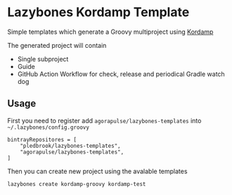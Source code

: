 # Lazybones Kordamp Template

Simple templates which generate a Groovy multiproject using [Kordamp][1]

The generated project will contain
 * Single subproject
 * Guide
 * GitHub Action Workflow for check, release and periodical Gradle watch dog
 
## Usage

First you need to register add `agorapulse/lazybones-templates` into `~/.lazybones/config.groovy`

```
bintrayRepositores = [
    "pledbrook/lazybones-templates",
    "agorapulse/lazybones-templates",
]
```

Then you can create new project using the avalable templates

```
lazybones create kordamp-groovy kordamp-test
```

[1]: http://kordamp.org/kordamp-gradle-plugins/
